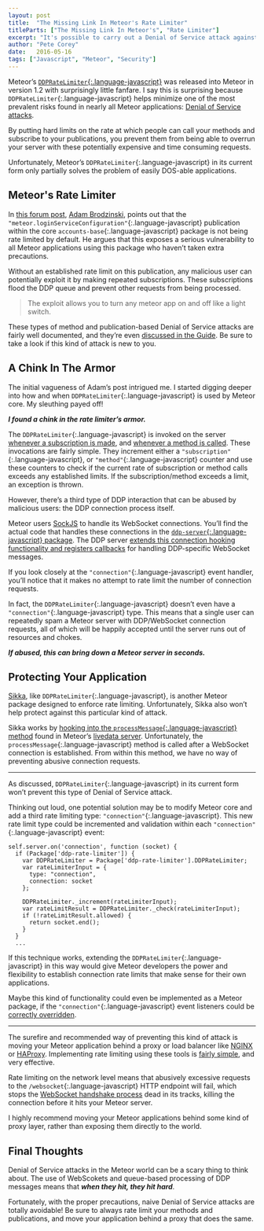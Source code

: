 ```yaml
---
layout: post
title:  "The Missing Link In Meteor's Rate Limiter"
titleParts: ["The Missing Link In Meteor's", "Rate Limiter"]
excerpt: "It's possible to carry out a Denial of Service attack against a Meteor application by flooding it with subscriptions. Check out how you can protect yourself."
author: "Pete Corey"
date:   2016-05-16
tags: ["Javascript", "Meteor", "Security"]
---
```


Meteor’s [`DDPRateLimiter`{:.language-javascript}](http://docs.meteor.com/#/full/ddpratelimiter) was released into Meteor in version 1.2 with surprisingly little fanfare. I say this is surprising because `DDPRateLimiter`{:.language-javascript} helps minimize one of the most prevalent risks found in nearly all Meteor applications: [Denial of Service attacks](https://www.owasp.org/index.php/Denial_of_Service).

By putting hard limits on the rate at which people can call your methods and subscribe to your publications, you prevent them from being able to overrun your server with these potentially expensive and time consuming requests.

Unfortunately, Meteor’s `DDPRateLimiter`{:.language-javascript} in its current form only partially solves the problem of easily DOS-able applications.

## Meteor's Rate Limiter

In [this forum post](https://forums.meteor.com/t/does-galaxy-provide-ddos-protection/14584), [Adam Brodzinski](https://forums.meteor.com/users/SkinnyGeek1010/activity), points out that the `"meteor.loginServiceConfiguration"`{:.language-javascript} publication within the core `accounts-base`{:.language-javascript} package is not being rate limited by default. He argues that this exposes a serious vulnerability to all Meteor applications using this package who haven’t taken extra precautions.

Without an established rate limit on this publication, any malicious user can potentially exploit it by making repeated subscriptions. These subscriptions flood the DDP queue and prevent other requests from being processed.

> The exploit allows you to turn any meteor app on and off like a light switch.

These types of method and publication-based Denial of Service attacks are fairly well documented, and they’re even [discussed in the Guide](http://guide.meteor.com/security.html#rate-limiting). Be sure to take a look if this kind of attack is new to you.

## A Chink In The Armor

The initial vagueness of Adam’s post intrigued me. I started digging deeper into how and when `DDPRateLimiter`{:.language-javascript} is used by Meteor core. My sleuthing payed off!

___I found a chink in the rate limiter’s armor.___

The `DDPRateLimiter`{:.language-javascript} is invoked on the server [whenever a subscription is made](https://github.com/meteor/meteor/blob/be986fd70926c9dd8eff6d8866205f236c8562c4/packages/ddp-server/livedata_server.js#L591-L613), and [whenever a method is called](https://github.com/meteor/meteor/blob/be986fd70926c9dd8eff6d8866205f236c8562c4/packages/ddp-server/livedata_server.js#L686-L705). These invocations are fairly simple. They increment either a `"subscription"`{:.language-javascript}, or `"method"`{:.language-javascript} counter and use these counters to check if the current rate of subscription or method calls exceeds any established limits. If the subscription/method exceeds a limit, an exception is thrown.

However, there’s a third type of DDP interaction that can be abused by malicious users: the DDP connection process itself.

Meteor users [SockJS](https://github.com/so/so-client) to handle its WebSocket connections. You’ll find the actual code that handles these connections in the [`ddp-server`{:.language-javascript} package](https://github.com/meteor/meteor/blob/be986fd70926c9dd8eff6d8866205f236c8562c4/packages/ddp-server/stream_server.js#L88-L109). The DDP server [extends this connection hooking functionality and registers callbacks](https://github.com/meteor/meteor/blob/be986fd70926c9dd8eff6d8866205f236c8562c4/packages/ddp-server/livedata_server.js#L1332-L1380) for handling DDP-specific WebSocket messages.

If you look closely at the `"connection"`{:.language-javascript} event handler, you’ll notice that it makes no attempt to rate limit the number of connection requests. 

In fact, the `DDPRateLimiter`{:.language-javascript} doesn’t even have a `"connection"`{:.language-javascript} type. This means that a single user can repeatedly spam a Meteor server with DDP/WebSocket connection requests, all of which will be happily accepted until the server runs out of resources and chokes.

___If abused, this can bring down a Meteor server in seconds.___

## Protecting Your Application

[Sikka](https://github.com/meteorhacks/sikka), like `DDPRateLimiter`{:.language-javascript}, is another Meteor package designed to enforce rate limiting. Unfortunately, Sikka also won’t help protect against this particular kind of attack.

Sikka works by [hooking into the `processMessage`{:.language-javascript} method](https://github.com/meteorhacks/sikka/blob/1bfcc280a2ba3c16c3f3e0b5fb1474d15a688dd5/lib/server/session_hooks.js#L4-L5) found in Meteor’s [livedata server](https://github.com/meteor/meteor/blob/be986fd70926c9dd8eff6d8866205f236c8562c4/packages/ddp-server/livedata_server.js#L495). Unfortunately, the `processMessage`{:.language-javascript} method is called after a WebSocket connection is established. From within this method, we have no way of preventing abusive connection requests.

<hr/>

As discussed, `DDPRateLimiter`{:.language-javascript} in its current form won’t prevent this type of Denial of Service attack.

Thinking out loud, one potential solution may be to modify Meteor core and add a third rate limiting type: `"connection"`{:.language-javascript}. This new rate limit type could be incremented and validation within each `"connection"`{:.language-javascript} event:

<pre class="language-javascript"><code class="language-javascript">self.server.on('connection', function (socket) {
  if (Package['ddp-rate-limiter']) {
    var DDPRateLimiter = Package['ddp-rate-limiter'].DDPRateLimiter;
    var rateLimiterInput = {
      type: "connection",
      connection: socket
    };

    DDPRateLimiter._increment(rateLimiterInput);
    var rateLimitResult = DDPRateLimiter._check(rateLimiterInput);
    if (!rateLimitResult.allowed) {
      return socket.end();
    }
  }
  ...
</code></pre>

If this technique works, extending the `DDPRateLimiter`{:.language-javascript} in this way would give Meteor developers the power and flexibility to establish connection rate limits that make sense for their own applications.

Maybe this kind of functionality could even be implemented as a Meteor package, if the `"connection"`{:.language-javascript} event listeners could be [correctly overridden](https://github.com/meteor/meteor/blob/be986fd70926c9dd8eff6d8866205f236c8562c4/packages/ddp-server/stream_server.js#L134-L138).

<hr/>

The surefire and recommended way of preventing this kind of attack is moving your Meteor application behind a proxy or load balancer like [NGINX](https://www.nginx.com/resources/wiki/) or [HAProxy](http://www.haproxy.org/). Implementing rate limiting using these tools is [fairly simple](https://lincolnloop.com/blog/rate-limiting-nginx/), and very effective.

Rate limiting on the network level means that abusively excessive requests to the `/websocket`{:.language-javascript} HTTP endpoint will fail, which stops the [WebSocket handshake process](https://en.wikipedia.org/wiki/WebSocket#WebSocket_protocol_handshake) dead in its tracks, killing the connection before it hits your Meteor server.

I highly recommend moving your Meteor applications behind some kind of proxy layer, rather than exposing them directly to the world.

## Final Thoughts

Denial of Service attacks in the Meteor world can be a scary thing to think about. The use of WebScokets and queue-based processing of DDP messages means that ___when they hit, they hit hard___.

Fortunately, with the proper precautions, naive Denial of Service attacks are totally avoidable! Be sure to always rate limit your methods and publications, and move your application behind a proxy that does the same.
